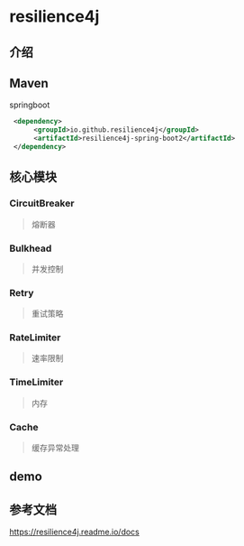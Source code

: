 # resilience4j

## 介绍

## Maven
springboot
```xml
 <dependency>
      <groupId>io.github.resilience4j</groupId>
      <artifactId>resilience4j-spring-boot2</artifactId>
 </dependency>
```

## 核心模块

### CircuitBreaker
> 熔断器

### Bulkhead
> 并发控制

### Retry
> 重试策略

### RateLimiter
> 速率限制

### TimeLimiter
> 内存

### Cache
> 缓存异常处理

## demo

## 参考文档
https://resilience4j.readme.io/docs

